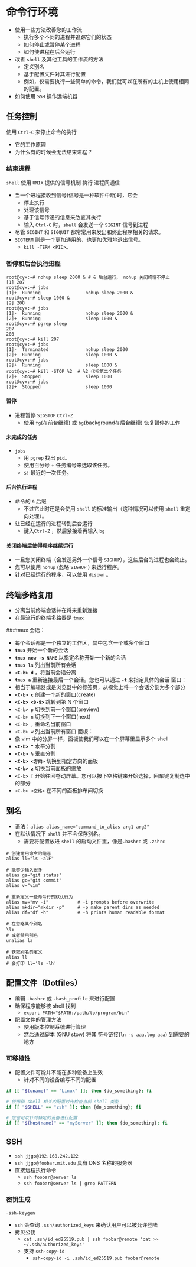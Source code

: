 # 命令行环境
- 使用一些方法改善您的工作流
  - 执行多个不同的进程并追踪它们的状态
  - 如何停止或暂停某个进程
  - 如何使进程在后台运行
- 改善 `shell` 及其他工具的工作流的方法
  - 定义别名
  - 基于配置文件对其进行配置
  - 例如，仅需要执行一些简单的命令，我们就可以在所有的主机上使用相同的配置。
- 如何使用 `SSH` 操作远端机器
 
## 任务控制
使用 `Ctrl-C` 来停止命令的执行
- 它的工作原理
- 为什么有的时候会无法结束进程？

### 结束进程
`shell` 使用 `UNIX` 提供的信号机制 执行 进程间通信
- 当一个进程接收到信号(信号是一种软件中断)时，它会
  - 停止执行
  - 处理该信号
  - 基于信号传递的信息来改变其执行
  - 输入 `Ctrl-C` 时，`shell` 会发送一个 `SIGINT` 信号到进程
- 尽管 `SIGINT` 和 `SIGQUIT` 都常常用来发出和终止程序相关的请求。
- `SIGTERM` 则是一个更加通用的、也更加优雅地退出信号。
  -  `kill -TERM <PID>`。  
  
  
### 暂停和后台执行进程
```shell script
root@cyx:~# nohup sleep 2000 & # & 后台运行， nohup 关闭终端不停止
[1] 207
root@cyx:~# jobs
[1]+  Running                 nohup sleep 2000 &
root@cyx:~# sleep 1000 &
[2] 208
root@cyx:~# jobs
[1]-  Running                 nohup sleep 2000 &
[2]+  Running                 sleep 1000 &
root@cyx:~# pgrep sleep
207
208
root@cyx:~# kill 207
root@cyx:~# jobs
[1]-  Terminated              nohup sleep 2000
[2]+  Running                 sleep 1000 &
root@cyx:~# jobs
[2]+  Running                 sleep 1000 &
root@cyx:~# kill -STOP %2  # %2 代指第二个任务
[2]+  Stopped                 sleep 1000
root@cyx:~# jobs
[2]+  Stopped                 sleep 1000
```

#### 暂停 
- 进程暂停 `SIGSTOP`  `Ctrl-Z`
  - 使用 `fg`(在前台继续) 或 `bg`(background在后台继续) 恢复暂停的工作
#### 未完成的任务
- `jobs` 
  - 用 `pgrep` 找出 `pid`。
  - 使用百分号 + 任务编号来选取该任务。
  - `$!` 最近的一次任务。
#### 后台执行进程
- 命令的 `&` 后缀
  - 不过它此时还是会使用 `shell` 的标准输出（这种情况可以使用 `shell` 重定向处理）。
- 让已经在运行的进程转到后台运行
  - 键入`Ctrl-Z` ，然后紧接着再输入 `bg`
#### 关闭终端后使得程序继续运行
  - 一旦您关闭终端（会发送另外一个信号 `SIGHUP`），这些后台的进程也会终止。
  - 您可以使用 `nohup` (忽略 `SIGHUP` ) 来运行程序。
  - 针对已经运行的程序，可以使用 `disown` 。

## 终端多路复用
- 分离当前终端会话并在将来重新连接
- 在最流行的终端多路器是 `tmux`

###tmux
会话：
- 每个会话都是一个独立的工作区，其中包含一个或多个窗口
 - **`tmux`** 开始一个新的会话
 - **`tmux new -s NAME`** 以指定名称开始一个新的会话
 - **`tmux ls`** 列出当前所有会话
- **`<C-b> d`** ，将当前会话分离
- **`tmux a`** 重新连接最后一个会话。您也可以通过 **`-t`** 来指定具体的会话
窗口：
- 相当于编辑器或是浏览器中的标签页，从视觉上将一个会话分割为多个部分
 - **`<C-b> c`** 创建一个新的窗口(create)
 - **`<C-b> <0-9>`** 跳转到第 N 个窗口
 - `<C-b> p` 切换到前一个窗口(preview)
 - `<C-b> n` 切换到下一个窗口(next)
 - `<C-b> ,` 重命名当前窗口
 - `<C-b> w` 列出当前所有窗口
面板： 
- 像 vim 中的分屏一样，面板使我们可以在一个屏幕里显示多个 shell
 - **`<C-b> "`** 水平分割
 - **`<C-b> %`** 垂直分割
 - **`<C-b> <方向>`** 切换到指定方向的面板
 - **`<C-b> z`** 切换当前面板的缩放
 - `<C-b> [` 开始往回卷动屏幕。您可以按下空格键来开始选择，回车键复制选中的部分
 - `<C-b> <空格>` 在不同的面板排布间切换
 
## 别名
- 语法：`alias alias_name="command_to_alias arg1 arg2"`
- 在默认情况下 `shell` 并不会保存别名。
  - 需要将配置放进 `shell` 的启动文件里，像是`.bashrc` 或 `.zshrc`
```shell script
# 创建常用命令的缩写
alias ll="ls -alF"

# 能够少输入很多
alias gs="git status"
alias gc="git commit"
alias v="vim"

# 重新定义一些命令行的默认行为
alias mv="mv -i"           # -i prompts before overwrite
alias mkdir="mkdir -p"     # -p make parent dirs as needed
alias df="df -h"           # -h prints human readable format

# 在忽略某个别名
\ls
# 或者禁用别名
unalias la

# 获取别名的定义
alias ll
# 会打印 ll='ls -lh'
```

## 配置文件（Dotfiles）
- 编辑 `.bashrc` 或 `.bash_profile` 来进行配置
- 确保程序能够被 shell 找到
  - `export PATH="$PATH:/path/to/program/bin"`
- 配置文件的管理方法
  - 使用版本控制系统进行管理
  - 然后通过脚本 (GNU stow) 将其 符号链接(`ln -s aaa.log aaa`) 到需要的地方
### 可移植性
- 配置文件可能并不能在多种设备上生效
  - 针对不同的设备编写不同的配置
```bash
if [[ "$(uname)" == "Linux" ]]; then {do_something}; fi

# 使用和 shell 相关的配置时先检查当前 shell 类型
if [[ "$SHELL" == "zsh" ]]; then {do_something}; fi

# 您也可以针对特定的设备进行配置
if [[ "$(hostname)" == "myServer" ]]; then {do_something}; fi
```

## SSH
- `ssh jjgo@192.168.242.122`
- `ssh jjgo@foobar.mit.edu` 具有 DNS 名称的服务器
- 直接远程执行命令
  - `ssh foobar@server ls`
  - `ssh foobar@server ls | grep PATTERN`

### 密钥生成
-`ssh-keygen`
- `ssh` 会查询 `.ssh/authorized_keys` 来确认用户可以被允许登陆
- 拷贝公钥
  - `cat .ssh/id_ed25519.pub | ssh foobar@remote 'cat >> ~/.ssh/authorized_keys'`
  - 支持 `ssh-copy-id`
    - `ssh-copy-id -i .ssh/id_ed25519.pub foobar@remote`